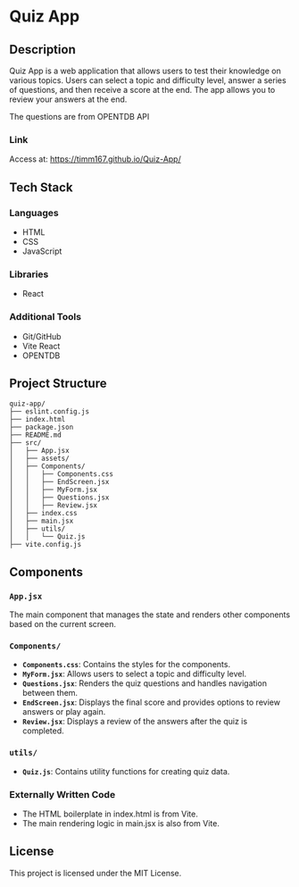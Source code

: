 # Quiz App

## Description
Quiz App is a web application that allows users to test their knowledge on various topics. Users can select a topic and difficulty level, answer a series of questions, and then receive a score at the end. The app allows you to review your answers at the end.

The questions are from OPENTDB API

### Link
Access at: https://timm167.github.io/Quiz-App/

## Tech Stack

### Languages
- HTML
- CSS
- JavaScript

### Libraries
- React

### Additional Tools
- Git/GitHub
- Vite React
- OPENTDB

## Project Structure
```plaintext
quiz-app/
├── eslint.config.js
├── index.html
├── package.json
├── README.md
├── src/
│   ├── App.jsx
│   ├── assets/
│   ├── Components/
│   │   ├── Components.css
│   │   ├── EndScreen.jsx
│   │   ├── MyForm.jsx
│   │   ├── Questions.jsx
│   │   ├── Review.jsx
│   ├── index.css
│   ├── main.jsx
│   ├── utils/
│   │   └── Quiz.js
├── vite.config.js
```

## Components

### `App.jsx`
The main component that manages the state and renders other components based on the current screen.

### `Components/`
- **`Components.css`**: Contains the styles for the components.
- **`MyForm.jsx`**: Allows users to select a topic and difficulty level.
- **`Questions.jsx`**: Renders the quiz questions and handles navigation between them.
- **`EndScreen.jsx`**: Displays the final score and provides options to review answers or play again.
- **`Review.jsx`**: Displays a review of the answers after the quiz is completed.

### `utils/`
- **`Quiz.js`**: Contains utility functions for creating quiz data.

### Externally Written Code
- The HTML boilerplate in index.html is from Vite.
- The main rendering logic in main.jsx is also from Vite.

## License
This project is licensed under the MIT License.



